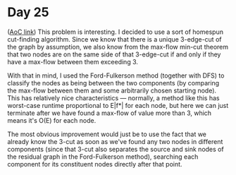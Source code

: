 # Day 25
([AoC link](https://adventofcode.com/2023/day/25))
This problem is interesting. I decided to use a sort of homespun cut-finding algorithm. Since we know that there is a unique 3-edge-cut of the graph by assumption, we also know from the max-flow min-cut theorem that two nodes are on the same side of that 3-edge-cut if and only if they have a max-flow between them exceeding 3.

With that in mind, I used the Ford-Fulkerson method (together with DFS) to classify the nodes as being between the two components (by comparing the max-flow between them and some arbitrarily chosen starting node). This has relatively nice characteristics — normally, a method like this has worst-case runtime proportional to E|f*| for each node, but here we can just terminate after we have found a max-flow of value more than 3, which means it's O(E) for each node. 

The most obvious improvement would just be to use the fact that we already know the 3-cut as soon as we've found any two nodes in different components (since that 3-cut also separates the source and sink nodes of the residual graph in the Ford-Fulkerson method), searching each component for its constituent nodes directly after that point.